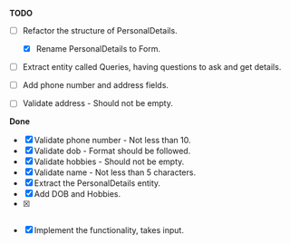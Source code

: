 **TODO**

  - [ ] Refactor the structure of PersonalDetails.
    - [x] Rename PersonalDetails to Form.
  - [ ] Extract entity called Queries, having questions to ask and get details.



  - [ ] Add phone number and address fields.
  - [ ] Validate address - Should not be empty.


**Done**

- [x] Validate phone number - Not less than 10.
- [x] Validate dob - Format should be followed.
- [x] Validate hobbies - Should not be empty.
- [x] Validate name - Not less than 5 characters.
- [x] Extract the PersonalDetails entity.
- [x] Add DOB and Hobbies.
- [x] ~~~Hard code values as input.~~~
- [x] Implement the functionality, takes input.